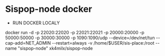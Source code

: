 # Sispop-node docker
- RUN DOCKER LOCALY
  
docker run -d -p 22020:22020 -p 22021:22021 -p 20000:20000 -p 50000:50000 -p 30000:30000 -p 1090:1090/udp --device=/dev/net/tun --cap-add=NET_ADMIN --restart=always -v /home/$USER/sis-place:/root --name "sispop-node" xk4milx/sispop-node
